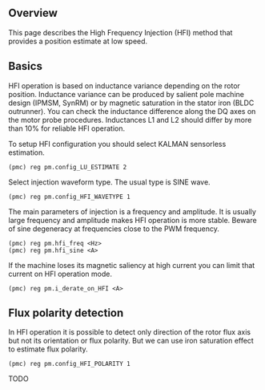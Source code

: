 ## Overview

This page describes the High Frequency Injection (HFI) method that provides a
position estimate at low speed.

## Basics

HFI operation is based on inductance variance depending on the rotor position.
Inductance variance can be produced by salient pole machine design (IPMSM,
SynRM) or by magnetic saturation in the stator iron (BLDC outrunner). You can
check the inductance difference along the DQ axes on the motor probe
procedures. Inductances L1 and L2 should differ by more than 10% for reliable
HFI operation.

To setup HFI configuration you should select KALMAN sensorless estimation.

    (pmc) reg pm.config_LU_ESTIMATE 2

Select injection waveform type. The usual type is SINE wave.

    (pmc) reg pm.config_HFI_WAVETYPE 1

The main parameters of injection is a frequency and amplitude. It is usually
large frequency and amplitude makes HFI operation is more stable. Beware of
sine degeneracy at frequencies close to the PWM frequency.

    (pmc) reg pm.hfi_freq <Hz>
	(pmc) reg pm.hfi_sine <A>

If the machine loses its magnetic saliency at high current you can limit that
current on HFI operation mode.

	(pmc) reg pm.i_derate_on_HFI <A>

## Flux polarity detection

In HFI operation it is possible to detect only direction of the rotor flux axis
but not its orientation or flux polarity. But we can use iron saturation effect
to estimate flux polarity.

    (pmc) reg pm.config_HFI_POLARITY 1

TODO
